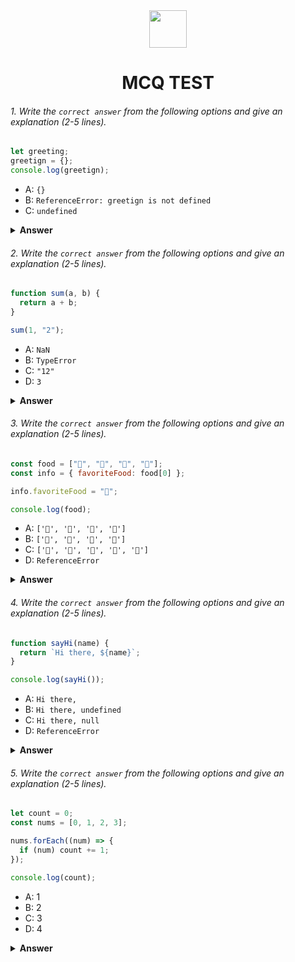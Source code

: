 <div align="center">
  <img height="60" src="https://edurev.gumlet.io/AllImages/original/ApplicationImages/CourseImages/944e5d47-8c55-4a89-91e5-22ab5f2798fc_CI.png">
  <h1>MCQ TEST</h1>
</div>

###### 1. Write the `correct answer` from the following options and give an explanation (2-5 lines).

```javascript
let greeting;
greetign = {};
console.log(greetign);
```

- A: `{}`
- B: `ReferenceError: greetign is not defined`
- C: `undefined`

<details><summary><b>Answer</b></summary>
<p>

#### Answer: The correct answer is B: ReferenceError: greetign is not defined ?

<i><b>Explanation here</b></i>
<li>The code attempts to access a variable named "greetign," which is not defined.</li>
<li>As a result, a ReferenceError is thrown because the variable "greetign" is not declared or assigned a value before being used.<li>
</p>
</details>

###### 2. Write the `correct answer` from the following options and give an explanation (2-5 lines).

```javascript
function sum(a, b) {
  return a + b;
}

sum(1, "2");
```

- A: `NaN`
- B: `TypeError`
- C: `"12"`
- D: `3`

<details><summary><b>Answer</b></summary>
<p>

#### Answer: The correct answer is D: 3.?

<i><b>Explanation here</b></i>
<li>The function "sum" attempts to add the values of its parameters "a" and "b."</li>
<li>JavaScript implicitly converts the string "2" to a number when performing the addition, resulting in 1 + 2, which equals 3.</li>
</p>
</details>

###### 3. Write the `correct answer` from the following options and give an explanation (2-5 lines).

```javascript
const food = ["🍕", "🍫", "🥑", "🍔"];
const info = { favoriteFood: food[0] };

info.favoriteFood = "🍝";

console.log(food);
```

- A: `['🍕', '🍫', '🥑', '🍔']`
- B: `['🍝', '🍫', '🥑', '🍔']`
- C: `['🍝', '🍕', '🍫', '🥑', '🍔']`
- D: `ReferenceError`

<details><summary><b>Answer</b></summary>
<p>

#### Answer: The correct answer is A: ['🍕', '🍫', '🥑', '🍔'].?

<i><b>Explanation here</b></i>
<li>The code modifies the "info.favoriteFood" property to "🍝," but it doesn't affect the "food" array.</li>
<li>So, when you log the "food" array, it remains unchanged, and its contents are still ['🍕', '🍫', '🥑', '🍔'].</li>
</p>
</details>

###### 4. Write the `correct answer` from the following options and give an explanation (2-5 lines).

```javascript
function sayHi(name) {
  return `Hi there, ${name}`;
}

console.log(sayHi());
```

- A: `Hi there,`
- B: `Hi there, undefined`
- C: `Hi there, null`
- D: `ReferenceError`

<details><summary><b>Answer</b></summary>
<p>

#### Answer: The correct answer is B: Hi there, undefined.

<i><b>Explanation here</b></i>
<li>The function "sayHi" expects a "name" parameter, but it's called without an argument.</li>
<li>When called without an argument, "name" becomes undefined, resulting in "Hi there, undefined" being returned.</li>
</p>
</details>

###### 5. Write the `correct answer` from the following options and give an explanation (2-5 lines).

```javascript
let count = 0;
const nums = [0, 1, 2, 3];

nums.forEach((num) => {
  if (num) count += 1;
});

console.log(count);
```

- A: 1
- B: 2
- C: 3
- D: 4

<details><summary><b>Answer</b></summary>
<p>

#### Answer: The correct answer is B: 2. ?

<i><b>Explanation here</b></i>
<li>The forEach loop iterates over each element in the nums array.</li>
<li>The condition if (num) evaluates to true for all elements except 0, so count is incremented for each non-zero element, resulting in 2 being logged.</li>

</p>
</details>
